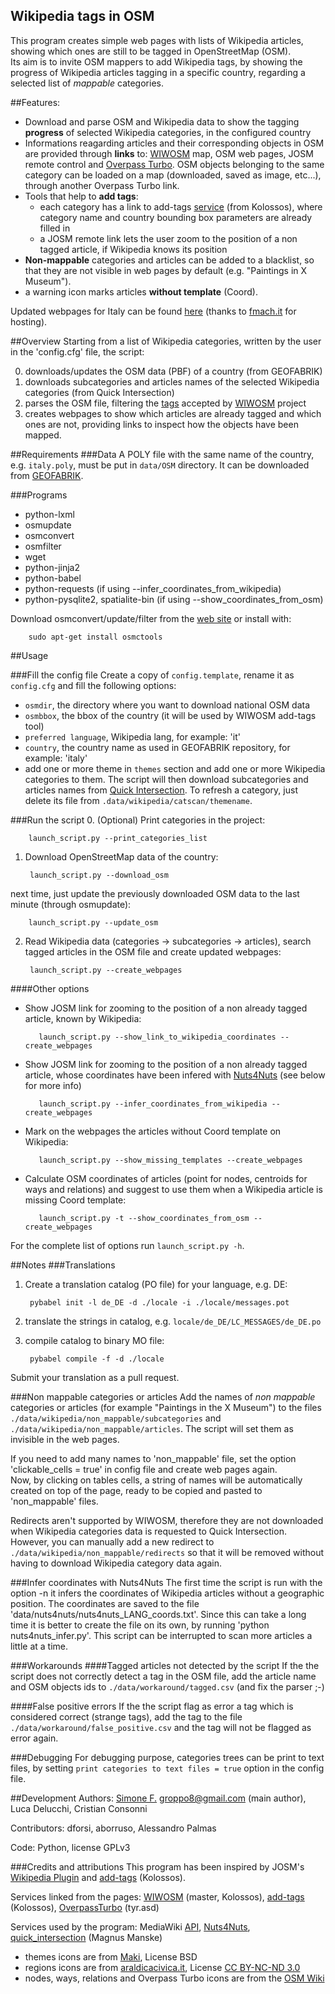 Wikipedia tags in OSM
---------------------
This program creates simple web pages with lists of Wikipedia articles, showing which ones are still to be tagged in OpenStreetMap (OSM).<br>
Its aim is to invite OSM mappers to add Wikipedia tags, by showing the progress of Wikipedia articles tagging in a specific country, regarding a selected list of *mappable* categories.

##Features:
* Download and parse OSM and Wikipedia data to show the tagging **progress** of selected Wikipedia categories, in the configured country
* Informations reagarding articles and their corresponding objects in OSM are provided through **links** to: [WIWOSM](https://wiki.openstreetmap.org/wiki/WIWOSM) map, OSM web pages, JOSM remote control and [Overpass Turbo](http://overpass-turbo.eu/). OSM objects belonging to the same category can be loaded on a map (downloaded, saved as image, etc...), through another Overpass Turbo link.
* Tools that help to **add tags**:
    * each category has a link to add-tags [service](http://wiki.openstreetmap.org/wiki/JOSM/Plugins/RemoteControl/Add-tags) (from Kolossos), where category name and country bounding box parameters are already filled in
    * a JOSM remote link lets the user zoom to the position of a non tagged article, if Wikipedia knows its position
* **Non-mappable** categories and articles can be added to a blacklist, so that they are not visible in web pages by default (e.g. "Paintings in X Museum").
* a warning icon marks articles **without template** (Coord).

Updated webpages for Italy can be found [here](http://geodati.fmach.it/gfoss_geodata/osm/wtosm/index.html) (thanks to [fmach.it](http://fmach.it) for hosting).

##Overview
Starting from a list of Wikipedia categories, written by the user in the 'config.cfg' file, the script:

0. downloads/updates the OSM data (PBF) of a country (from GEOFABRIK)
1. downloads subcategories and articles names of the selected Wikipedia categories (from Quick Intersection)
2. parses the OSM file, filtering the [tags](http://wiki.openstreetmap.org/wiki/Wikipedia) accepted by [WIWOSM](https://wiki.openstreetmap.org/wiki/WIWOSM) project
3. creates webpages to show which articles are already tagged and which ones are not, providing links to inspect how the objects have been mapped.

##Requirements
###Data
A POLY file with the same name of the country, e.g. `italy.poly`, must be put in `data/OSM` directory. It can be downloaded from [GEOFABRIK](http://download.geofabrik.de/).

###Programs
* python-lxml
* osmupdate
* osmconvert
* osmfilter
* wget
* python-jinja2
* python-babel
* python-requests (if using --infer_coordinates_from_wikipedia)
* python-pysqlite2, spatialite-bin (if using --show_coordinates_from_osm)

Download osmconvert/update/filter from the [web site](http://wiki.openstreetmap.org/wiki/Osmconvert) or install with:
        
        sudo apt-get install osmctools


##Usage

###Fill the config file
Create a copy of `config.template`, rename it as `config.cfg` and fill the following options:

* `osmdir`, the directory where you want to download national OSM data
* `osmbbox`, the bbox of the country (it will be used by WIWOSM add-tags tool)
* `preferred language`, Wikipedia lang, for example: 'it'
* `country`, the country name as used in GEOFABRIK repository, for example: 'italy'
* add one or more theme in `themes` section and add one or more Wikipedia categories to them. The script will then download subcategories and articles names from [Quick Intersection](http://tools.wmflabs.org/catscan2/quick_intersection.php). To refresh a category, just delete its file from `.data/wikipedia/catscan/themename`.

###Run the script
0. (Optional) Print categories in the project:

        launch_script.py --print_categories_list

1. Download OpenStreetMap data of the country:

        launch_script.py --download_osm
next time, just update the previously downloaded OSM data to the last minute (through osmupdate):

        launch_script.py --update_osm

2. Read Wikipedia data (categories -> subcategories -> articles), search tagged articles in the OSM file and create updated webpages:

        launch_script.py --create_webpages

####Other options

* Show JOSM link for zooming to the position of a non already tagged article, known by Wikipedia:

         launch_script.py --show_link_to_wikipedia_coordinates --create_webpages

* Show JOSM link for zooming to the position of a non already tagged article, whose coordinates have been infered with [Nuts4Nuts](https://github.com/SpazioDati/Nuts4Nuts) (see below for more info)

         launch_script.py --infer_coordinates_from_wikipedia --create_webpages

* Mark on the webpages the articles without Coord template on Wikipedia:

         launch_script.py --show_missing_templates --create_webpages

* Calculate OSM coordinates of articles (point for nodes, centroids for ways and relations) and suggest to use them when a Wikipedia article is missing Coord template:

         launch_script.py -t --show_coordinates_from_osm --create_webpages

For the complete list of options run `launch_script.py -h`.

##Notes
###Translations
1. Create a translation catalog (PO file) for your language, e.g. DE:

        pybabel init -l de_DE -d ./locale -i ./locale/messages.pot

2. translate the strings in catalog, e.g. `locale/de_DE/LC_MESSAGES/de_DE.po`

3. compile catalog to binary MO file:

        pybabel compile -f -d ./locale

Submit your translation as a pull request.

###Non mappable categories or articles
Add the names of *non mappable* categories or articles (for example "Paintings in the X Museum") to the files `./data/wikipedia/non_mappable/subcategories` and `./data/wikipedia/non_mappable/articles`. The script will set them as invisible in the web pages.

If you need to add many names to 'non_mappable' file, set the option 'clickable_cells = true' in config file and create web pages again.<br>Now, by clicking on tables cells, a string of names will be automatically created on top of the page, ready to be copied and pasted to 'non_mappable' files.

Redirects aren't supported by WIWOSM, therefore they are not downloaded when Wikipedia categories data is requested to Quick Intersection. However, you can manually add a new redirect to `./data/wikipedia/non_mappable/redirects` so that it will be removed without having to download Wikipedia category data again.

###Infer coordinates with Nuts4Nuts
The first time the script is run with the option -n it infers the coordinates of Wikipedia articles without a geographic position. The coordinates are saved to the file 'data/nuts4nuts/nuts4nuts_LANG_coords.txt'. Since this can take a long time it is better to create the file on its own, by running 'python nuts4nuts_infer.py'. This script can be interrupted to scan more articles a little at a time.

###Workarounds
####Tagged articles not detected by the script
If the the script does not correctly detect a tag in the OSM file, add the article name and OSM objects ids to `./data/workaround/tagged.csv` (and fix the parser ;-)

####False positive errors
If the the script flag as error a tag which is considered correct (strange tags), add the tag to the file `./data/workaround/false_positive.csv` and the tag will not be flagged as error again.

###Debugging
For debugging purpose, categories trees can be print to text files, by setting `print categories to text files = true` option in the config file.

##Development
Authors: [Simone F.](http://wiki.openstreetmap.org/wiki/User:Groppo/) <groppo8@gmail.com> (main author), Luca Delucchi, Cristian Consonni

Contributors: dforsi, aborruso, Alessandro Palmas

Code: Python, license GPLv3

###Credits and attributions
This program has been inspired by JOSM's [Wikipedia Plugin](http://wiki.openstreetmap.org) and [add-tags](http://wiki.openstreetmap.org/wiki/JOSM/Plugins/RemoteControl/Add-tags) (Kolossos).

Services linked from the pages: [WIWOSM](http://wiki.openstreetmap.org/wiki/WIWOSM) (master, Kolossos), [add-tags](http://wiki.openstreetmap.org/wiki/JOSM/Plugins/RemoteControl/Add-tags) (Kolossos), [OverpassTurbo](http://overpass-turbo.eu/) (tyr.asd)

Services used by the program: MediaWiki [API](https://www.mediawiki.org/wiki/API:Main_page), [Nuts4Nuts](http://nuts4nutsrecon.spaziodati.eu/), [quick_intersection](http://tools.wmflabs.org/catscan2/quick_intersection.php) (Magnus Manske)

* themes icons are from [Maki](https://github.com/mapbox/maki), License BSD
* regions icons are from [araldicacivica.it](http://www.araldicacivica.it), License [CC BY-NC-ND 3.0](http://creativecommons.org/licenses/by-nc-nd/3.0/it/)
* nodes, ways, relations and Overpass Turbo icons are from the [OSM Wiki](http://wiki.openstreetmap.org/)
